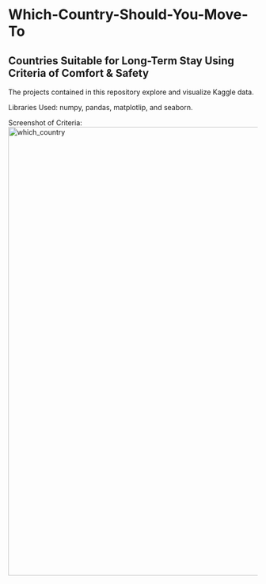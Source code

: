 # Which-Country-Should-You-Move-To
## Countries Suitable for Long-Term Stay Using Criteria of Comfort &amp; Safety

The projects contained in this repository explore and visualize Kaggle data.

Libraries Used: numpy, pandas, matplotlip, and seaborn.

Screenshot of Criteria:
<img width="906" alt="which_country" src="https://github.com/savitvitskiy/Which-Country-Should-You-Move-To/assets/44077338/448e8c0f-c947-421b-8df3-8fe69bd33f3d">
